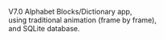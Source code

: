 V7.0
Alphabet Blocks/Dictionary app,  
using traditional animation (frame by frame),  
and SQLite database.